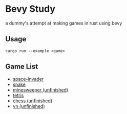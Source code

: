 # Bevy Study

a dummy's attempt at making games in rust using bevy

## Usage
```
cargo run --example <game>
```

## Game List
- [space-invader](https://github.com/eyzi/bevy-study/tree/main/examples/space-invaders)
- [snake](https://github.com/eyzi/bevy-study/tree/main/examples/snake)
- [minesweeper (unfinished)](https://github.com/eyzi/bevy-study/tree/main/examples/minesweeper)
- [tetris](https://github.com/eyzi/bevy-study/tree/main/examples/tetris)
- [chess (unfinished)](https://github.com/eyzi/bevy-study/tree/main/examples/chess)
- [vn (unfinished)](https://github.com/eyzi/bevy-study/tree/main/examples/vn)
